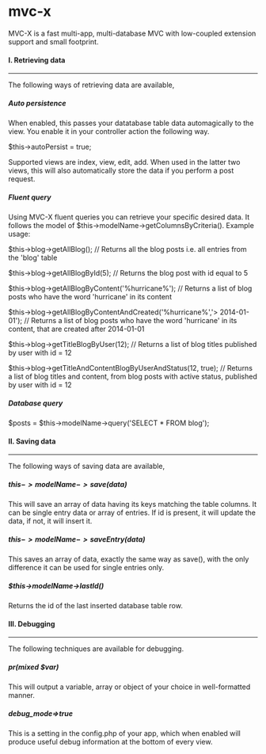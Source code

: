 # mvc-x

MVC-X is a fast multi-app, multi-database MVC with low-coupled extension support and small footprint.

#### I. Retrieving data
* * *
The following ways of retrieving data are available,

##### Auto persistence
When enabled, this passes your datatabase table data automagically to the view. You enable it in your controller action the following way. 

$this->autoPersist = true;

Supported views are index, view, edit, add. When used in the latter two views, this will also automatically store the data if you perform a post request.

##### Fluent query

Using MVC-X fluent queries you can retrieve your specific desired data. It follows the model of $this->modelName->getColumnsByCriteria(). Example usage:

$this->blog->getAllBlog(); // Returns all the blog posts i.e. all entries from the 'blog' table

$this->blog->getAllBlogById(5); // Returns the blog post with id equal to 5

$this->blog->getAllBlogByContent('%hurricane%'); // Returns a list of blog posts who have the word 'hurricane' in its content

$this->blog->getAllBlogByContentAndCreated('%hurricane%','> 2014-01-01'); // Returns a list of blog posts who have the word 'hurricane' in its content, that are created after 2014-01-01

$this->blog->getTitleBlogByUser(12); // Returns a list of blog titles published by user with id = 12

$this->blog->getTitleAndContentBlogByUserAndStatus(12, true); // Returns a list of blog titles and content, from blog posts with active status, published by user with id = 12

##### Database query

$posts = $this->modelName->query('SELECT * FROM blog');

#### II. Saving data
* * *
The following ways of saving data are available,

##### $this->modelName->save($data)

This will save an array of data having its keys matching the table columns. It can be single entry data or array of entries. If id is present, it will update the data, if not, it will insert it. 

##### $this->modelName->saveEntry($data)

This saves an array of data, exactly the same way as save(), with the only difference it can be used for single entries only.

##### $this->modelName->lastId()

Returns the id of the last inserted database table row.


#### III. Debugging
* * *
The following techniques are available for debugging.

##### pr(mixed $var)

This will output a variable, array or object of your choice in well-formatted manner.

##### debug_mode=>true

This is a setting in the config.php of your app, which when enabled will produce useful debug information at the bottom of every view.



